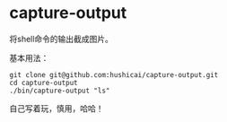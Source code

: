 capture-output
==============

将shell命令的输出截成图片。

基本用法：

```
git clone git@github.com:hushicai/capture-output.git
cd capture-output
./bin/capture-output "ls"
```

自己写着玩，慎用，哈哈！
